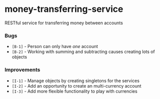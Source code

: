 # money-transferring-service
RESTful service for transferring money between accounts






### Bugs
- `[B-1]` - Person can only have _one_ account
- `[B-2]` - Working with summing and subtracting causes creating lots of objects 


### Improvements
- `[I-1]` - Manage objects by creating singletons for the services
- `[I-2]` - Add an opportunity to create an multi-currency account
- `[I-3]` - Add more flexible functionality to play with currencies